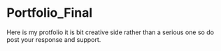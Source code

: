 # Portfolio_Final
Here is my protfolio it is bit creative side rather than a serious one so do post your response and support.
